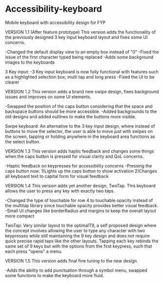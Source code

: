 # Accessibility-keyboard
Mobile keyboard with accessibility design for FYP

VERSION 1.1 (After feature prototype)
This version adds the functionality of the previously designed 3 key input keyboard layout and fixes some UI concerns.

-Changed the default display view to an empty box instead of "0"
-Fixed the issue of the first character typed being replaced
-Adds some background images to the keyboards

3 Key input:
-3 Key input keyboard is now fully functional with features such as a highlighted selection box, multi tap and long press
-Fixed the UI to be clearer



VERSION 1.2
This version adds a brand new swipe design, fixes background issues and improves on some UI elements.

-Swapped the position of the caps button considering that the space and backspace buttons should be more accessible.
-Added backgrounds to the old designs and added outlines to make the buttons more visible.

Swipe keyboard:
An alternative to the 3 key input design, where instead of buttons to move the selector, the user is able to move just with swipes on the screen, tapping or holding
anywhere in the keyboard area functions as the select button.



VERSION 1.3
This version adds haptic feedback and changes some things when the caps button is pressed for visual clarity and QoL concerns.

-Haptic feedback on keypresses for accessibility concerns
-Pressing the caps button now: 1)Lights up the caps button to show activation 2)Changes all keyboard text to capital form for visual feedback



VERSION 1.4
This version adds yet another design, TwoTap. This keyboard allows the user to press any key with exactly two taps.

-Changed the type of touchable for row 4 to touchable opacity instead of the multitap library since touchable opacity provides better visual feedback.
-Small UI changes like borderRadius and margins to keep the overall layout more compact

TwoTap:
Very similar layout to the optimalT9, a self proposed design where the concept involves allowing the user to type any character with two keypresses
while still maintaining the 9 key design and does not require quick precise rapid taps like the other layouts.
Tapping each key rebinds the same set of 9 keys but with the options from the first keypress, such that each press "opens" a menu.



VERSION 1.5
This version adds final fine tuning to the new design.

-Adds the ability to add punctuation through a symbol menu, swapped some functions to make the keyboard more fluid.
